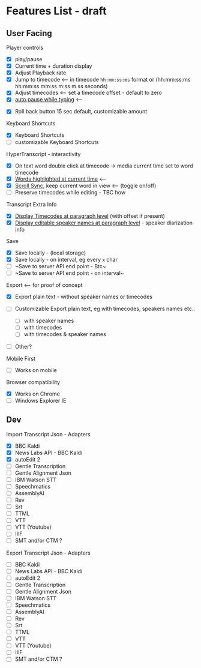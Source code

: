 # Features List - draft

## User Facing

Player controls
- [x] play/pause  
- [x] Current time + duration display
- [X] Adjust Playback rate 
- [x] Jump to timecode <—  in timecode `hh:mm:ss:ms` format or (hh:mm:ss:ms hh:mm:ss mm:ss m:ss m.ss seconds)
- [x] Adjust timecodes <— set a timecode offset - default to zero  
- [x] [auto pause while typing](https://github.com/bbc/react-transcript-editor/issues/19) <-- 

<!-- - [ ] UI Turn off video preview (toggle on/off) -->
- [x] Roll back button 15 sec default, customizable amount 

Keyboard Shortcuts 
- [X] Keyboard Shortcuts 
- [ ] customizable Keyboard Shortcuts 

HyperTranscript - interactivity 
- [x] On text word double click at timecode -> media current time set to word timecode
- [x] [Words highlighted at current time](https://github.com/bbc/react-transcript-editor/issues/25) <— 
- [x] [Scroll Sync](https://github.com/bbc/react-transcript-editor/issues/34), keep current word in view <—  (toggle on/off) 
- [ ] Preserve timecodes while editing - TBC how

Transcript Extra Info
- [x] [Display Timecodes at paragraph level](https://github.com/bbc/react-transcript-editor/issues/26) (with offset if present)
- [x] [Display editable speaker names at paragraph level](https://github.com/bbc/react-transcript-editor/issues/26) - speaker diarization info 

Save
- [x] Save locally - (local storage)
- [x] Save locally - on interval, eg every `x` char 
- [ ] ~Save to server API end point - Btc~
- [ ] ~Save to server API end point - on interval~ 

Export <-- for proof of concept
- [X] Export plain text - without speaker names or timecodes
- [ ] Customizable Export plain text, eg with timecodes, speakers names etc..
    - [ ] with speaker names 
    - [ ] with timecodes
    - [ ] with timecodes & speaker names
- [ ] Other?


Mobile First
- [ ] Works on mobile 

Browser compatibility
- [X] Works on Chrome
- [ ] Windows Explorer IE

## Dev 

Import Transcript Json - Adapters 
- [x] BBC Kaldi 
- [x] News Labs API - BBC Kaldi
- [x] autoEdit 2
- [ ] Gentle Transcription 
- [ ] Gentle Alignment Json
- [ ] IBM Watson STT
- [ ] Speechmatics
- [ ] AssemblyAI
- [ ] Rev
- [ ] Srt
- [ ] TTML
- [ ] VTT
- [ ] VTT (Youtube)
- [ ] IIIF 
- [ ] SMT and/or CTM ?<!-- SCLite -->

Export Transcript Json - Adapters 
- [ ] BBC Kaldi 
- [ ] News Labs API - BBC Kaldi
- [ ] autoEdit 2
- [ ] Gentle Transcription 
- [ ] Gentle Alignment Json
- [ ] IBM Watson STT
- [ ] Speechmatics
- [ ] AssemblyAI
- [ ] Rev
- [ ] Srt
- [ ] TTML
- [ ] VTT
- [ ] VTT (Youtube)
- [ ] IIIF 
- [ ] SMT and/or CTM ?

<!-- add Instructions on how to create adapters  -->

